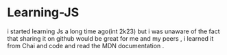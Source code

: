 # Learning-JS
i started learning Js a long time ago(int 2k23) but i was unaware of the fact that sharing it on github would be great for me and my peers , i learned it from Chai and code and read the MDN documentation .
